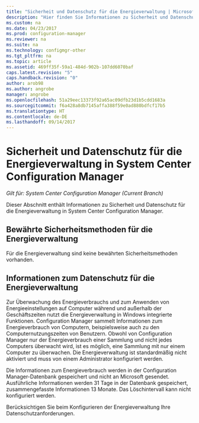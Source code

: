 ```yaml
---
title: "Sicherheit und Datenschutz für die Energieverwaltung | Microsoft-Dokumentation"
description: "Hier finden Sie Informationen zu Sicherheit und Datenschutz für die Energieverwaltung in System Center Configuration Manager."
ms.custom: na
ms.date: 04/23/2017
ms.prod: configuration-manager
ms.reviewer: na
ms.suite: na
ms.technology: configmgr-other
ms.tgt_pltfrm: na
ms.topic: article
ms.assetid: 469ff35f-59a1-484d-902b-107dd6070baf
caps.latest.revision: "5"
caps.handback.revision: "0"
author: arob98
ms.author: angrobe
manager: angrobe
ms.openlocfilehash: 51a29eec13373f92a65ac09dfb23d1b5cdd1683a
ms.sourcegitcommit: f6a428a8db7145affa388f59e0ad880bdfcf17b5
ms.translationtype: HT
ms.contentlocale: de-DE
ms.lasthandoff: 09/14/2017
---
```

# <a name="security-and-privacy-for-power-management-in-system-center-configuration-manager"></a>Sicherheit und Datenschutz für die Energieverwaltung in System Center Configuration Manager

*Gilt für: System Center Configuration Manager (Current Branch)*

Dieser Abschnitt enthält Informationen zu Sicherheit und Datenschutz für die Energieverwaltung in System Center Configuration Manager.  

## <a name="security-best-practices-for-power-management"></a>Bewährte Sicherheitsmethoden für die Energieverwaltung  
 Für die Energieverwaltung sind keine bewährten Sicherheitsmethoden vorhanden.  

## <a name="privacy-information-for-power-management"></a>Informationen zum Datenschutz für die Energieverwaltung  
 Zur Überwachung des Energieverbrauchs und zum Anwenden von Energieeinstellungen auf Computer während und außerhalb der Geschäftszeiten nutzt die Energieverwaltung in Windows integrierte Funktionen. Configuration Manager sammelt Informationen zum Energieverbrauch von Computern, beispielsweise auch zu den Computernutzungszeiten von Benutzern. Obwohl von Configuration Manager nur der Energieverbrauch einer Sammlung und nicht jedes Computers überwacht wird, ist es möglich, eine Sammlung mit nur einem Computer zu überwachen. Die Energieverwaltung ist standardmäßig nicht aktiviert und muss von einem Administrator konfiguriert werden.  

 Die Informationen zum Energieverbrauch werden in der Configuration Manager-Datenbank gespeichert und nicht an Microsoft gesendet. Ausführliche Informationen werden 31 Tage in der Datenbank gespeichert, zusammengefasste Informationen 13 Monate. Das Löschintervall kann nicht konfiguriert werden.  

 Berücksichtigen Sie beim Konfigurieren der Energieverwaltung Ihre Datenschutzanforderungen.  
